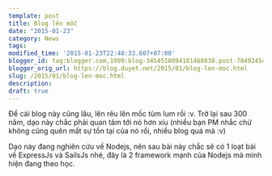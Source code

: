 ```yaml
---
template: post
title: Blog lên mốc
date: "2015-01-23"
category: News
tags: 
modified_time: '2015-01-23T22:40:33.607+07:00'
blogger_id: tag:blogger.com,1999:blog-3454518094181460838.post-78492454621019329
blogger_orig_url: https://blog.duyet.net/2015/01/blog-len-moc.html
slug: /2015/01/blog-len-moc.html
description: 
draft: true
---
```


Để cái blog này cũng lâu, lên rêu lên mốc tùm lum rồi :v. Trở lại sau 300 năm, dạo này chắc phải quan tâm tới nó hơn xíu (nhiều bạn PM nhắc chứ không cũng quên mất sự tồn tại của nó rồi, nhiều blog quá mà :v)

Dạo này đang nghiên cứu về Nodejs, nên sau bài này chắc sẽ có 1 loạt bài về ExpressJs và SailsJs nhé, đây là 2 framework mạnh của Nodejs mà mình hiện đang theo học.
